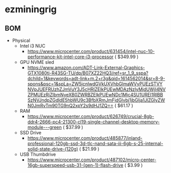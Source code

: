 # ezminingrig

## BOM
- Physical 
  - Intel i3 NUC
    - https://www.microcenter.com/product/631454/intel-nuc-10-performance-kit-intel-core-i3-processor ( $349.99 ) 
  - GPU NVME sled
    - https://www.amazon.com/ADT-Link-External-Graphics-GTX1080ti-R43SG-TU/dp/B07XZ22HQ3/ref=sr_1_9_sspa?dchild=1&keywords=adt-link+m.2+r3g&qid=1614562014&sr=8-9-spons&psc=1&spLa=ZW5jcnlwdGVkUXVhbGlmaWVyPUEzSTVYNVpJUEFRUzhZJmVuY3J5cHRlZElkPUEwMDAzNzIyMjdUWjI4NVZPMUEzRiZlbmNyeXB0ZWRBZElkPUEwNDc1Mjc4SU1UREI1RlBBSzNVJndpZGdldE5hbWU9c3BfbXRmJmFjdGlvbj1jbGlja1JlZGlyZWN0JmRvTm90TG9nQ2xpY2s9dHJ1ZQ== ( $61.17 )
  - RAM
    - https://www.microcenter.com/product/626749/crucial-8gb-ddr4-2666-pc4-21300-cl19-single-channel-desktop-memory-module---green ( $37.99 )
  - SSD Drive
    - https://www.microcenter.com/product/485877/inland-professional-120gb-ssd-3d-tlc-nand-sata-iii-6gb-s-25-internal-solid-state-drive-(120g) ( $21.99 )
  - USB Thumbdrive
    - https://www.microcenter.com/product/487102/micro-center-16gb-superspeed-usb-31-(gen-1)-flash-drive ( $3.99 )
